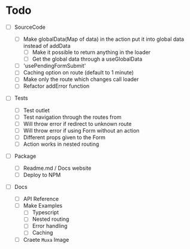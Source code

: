 # Todo

- [ ] SourceCode

  - [ ] Make globalData(Map of data) in the action put it into global data
        instead of addData
    - [ ] Make it possible to return anything in the loader
    - [ ] Get the global data through a useGlobalData
  - [ ] 'usePendingFormSubmit'
  - [ ] Caching option on route (default to 1 minute)
  - [ ] Make only the route which changes call loader
  - [ ] Refactor addError function

- [ ] Tests

  - [ ] Test outlet
  - [ ] Test navigation through the routes from <Document>
  - [ ] Will throw error if redirect to unknown route
  - [ ] Will throw error if using Form without an action
  - [ ] Different props given to the Form
  - [ ] Action works in nested routing

- [ ] Package

  - [ ] Readme.md / Docs website
  - [ ] Deploy to NPM

- [ ] Docs
  - [ ] API Reference
  - [ ] Make Examples
    - [ ] Typescript
    - [ ] Nested routing
    - [ ] Error handling
    - [ ] Caching
  - [ ] Craete `Muxa` Image
